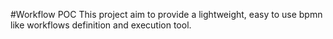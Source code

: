 #Workflow POC
This project aim to provide a lightweight, easy to use bpmn like workflows definition and execution tool.